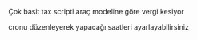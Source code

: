Çok basit tax scripti araç modeline göre vergi kesiyor 

cronu düzenleyerek yapacağı saatleri ayarlayabilirsiniz
